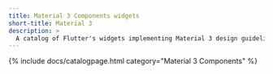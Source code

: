 ```yaml
---
title: Material 3 Components widgets
short-title: Material 3
description: > 
  A catalog of Flutter's widgets implementing Material 3 design guidelines.
---
```


{% include docs/catalogpage.html category="Material 3 Components" %}

